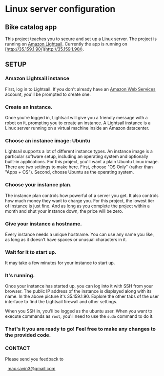 # Linux server configuration

## Bike catalog app

This project teaches you to secure and set up a Linux server. 
The project is running on [Amazon Lightsail](https://portal.aws.amazon.com/billing/signup). 
Currently the app is running on [http://35.159.1.90/](http://35.159.1.90/).


## SETUP

### Amazon Lightsail instance
First, log in to Lightsail. If you don't already have an [Amazon Web Services]((https://portal.aws.amazon.com/billing/signup). ) 
account, you'll be prompted to create one.

### Create an instance.
Once you're logged in, Lightsail will give you a friendly message with a robot on it, prompting you to create an instance. 
A Lightsail instance is a Linux server running on a virtual machine inside an Amazon datacenter.


### Choose an instance image: Ubuntu
Lightsail supports a lot of different instance types. An instance image is a particular software setup, including an operating 
system and optionally built-in applications. For this project, you'll want a plain Ubuntu Linux image. There are two settings to make here. 
First, choose "OS Only" (rather than "Apps + OS"). Second, choose Ubuntu as the operating system.

	
### Choose your instance plan.
The instance plan controls how powerful of a server you get. It also controls how much money they want to charge you. For this project, 
the lowest tier of instance is just fine. And as long as you complete the project within a month and shut your instance down, the price will be zero.


### Give your instance a hostname.
Every instance needs a unique hostname. You can use any name you like, as long as it doesn't have spaces or unusual characters in it. 

### Wait for it to start up.
It may take a few minutes for your instance to start up.

### It's running.
Once your instance has started up, you can log into it with SSH from your browser.
The public IP address of the instance is displayed along with its name. In the above picture it's 35.159.1.90. 
Explore the other tabs of the user interface to find the Lightsail firewall and other settings. 

When you SSH in, you'll be logged as the ubuntu user. When you want to execute commands as `root`, you'll need to use the `sudo` command to do it.

### That's it you are ready to go! Feel free to make any changes to the provided code.


### CONTACT

Please send you feedback to

  max.savin3@gmail.com
